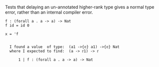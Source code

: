 
Tests that delaying an un-annotated higher-rank type gives a normal
type error, rather than an internal compiler error.

```unison
f : (forall a . a -> a) -> Nat
f id = id 0

x = 'f
```

```ucm

  I found a value  of type:  (a1 ->{𝕖} a1) ->{𝕖} Nat
  where I expected to find:  (a -> 𝕣1) -> 𝕣
  
      1 | f : (forall a . a -> a) -> Nat
  

```
